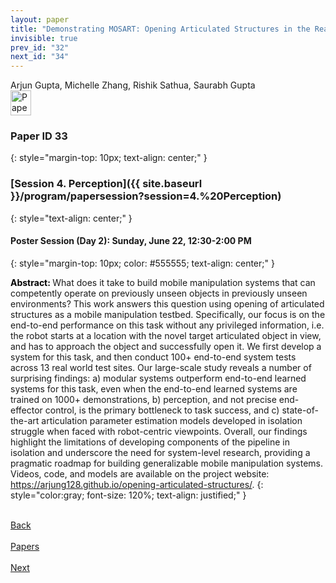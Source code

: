 ```yaml
---
layout: paper
title: "Demonstrating MOSART: Opening Articulated Structures in the Real World"
invisible: true
prev_id: "32"
next_id: "34"
---
```

<div class="paper-authors">
  <div class="paper-author-box">
    <div class="paper-author-name">Arjun Gupta, Michelle Zhang, Rishik Sathua, Saurabh Gupta</div>
    <div class="paper-author-uni"></div>
  </div>
</div>

<div class="paper-pdf">
  <div>
    <a href="https://www.roboticsproceedings.org/rss21/p033.pdf" title="Download PDF" target="_blank">
      <img src="{{ site.baseurl }}/images/paper_link_cardinal_red.png" alt="Paper PDF" width="33" height="40" />
    </a>
  </div>
</div>

### Paper ID 33
{: style="margin-top: 10px; text-align: center;" }

### [Session 4. Perception]({{ site.baseurl }}/program/papersession?session=4.%20Perception)
{: style="text-align: center;" }

#### Poster Session (Day 2): Sunday, June 22, 12:30-2:00 PM
{: style="margin-top: 10px; color: #555555; text-align: center;" }

<b style="color: black;">Abstract: </b>What does it take to build mobile manipulation systems that can competently operate on previously unseen objects in previously unseen environments? This work answers this question using opening of articulated structures as a mobile manipulation testbed. Specifically, our focus is on the end-to-end performance on this task without any privileged information, i.e. the robot starts at a location with the novel target articulated object in view, and has to approach the object and successfully open it. We first develop a system for this task, and then conduct 100+ end-to-end system tests across 13 real world test sites. Our large-scale study reveals a number of surprising findings: a) modular systems outperform end-to-end learned systems for this task, even when the end-to-end learned systems are trained on 1000+ demonstrations, b) perception, and not precise end-effector control, is the primary bottleneck to task success, and c) state-of-the-art articulation parameter estimation models developed in isolation struggle when faced with robot-centric viewpoints. Overall, our findings highlight the limitations of developing components of the pipeline in isolation and underscore the need for system-level research, providing a pragmatic roadmap for building generalizable mobile manipulation systems. Videos, code, and models are available on the project website: https://arjung128.github.io/opening-articulated-structures/.
{: style="color:gray; font-size: 120%; text-align: justified;" }

<div class="paper-menu">
  <div class="paper-menu-inner">
    <a href="{{ site.baseurl }}/program/papers/32/" title="Previous Paper">
            <div class="paper-menu-icon">
                <i class="fas fa-arrow-left"></i><br>
                <span class="paper-menu-label">Back</span>
            </div>
        </a>
    <a href="{{ site.baseurl }}/program/papers" title="All Papers">
      <div class="paper-menu-icon">
        <i class="fas fa-list"></i><br>
        <span class="paper-menu-label">Papers</span>
      </div>
    </a>
    <a href="{{ site.baseurl }}/program/papers/34/" title="Next Paper">
            <div class="paper-menu-icon">
                <i class="fas fa-arrow-right"></i><br>
                <span class="paper-menu-label">Next</span>
            </div>
        </a>
  </div>
</div>
